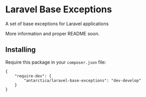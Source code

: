 # Laravel Base Exceptions

A set of base exceptions for Laravel applications

More information and proper README soon.

## Installing

Require this package in your `composer.json` file:

    {
        "require-dev": {
            "antarctica/laravel-base-exceptions": "dev-develop"
        }
    }
    